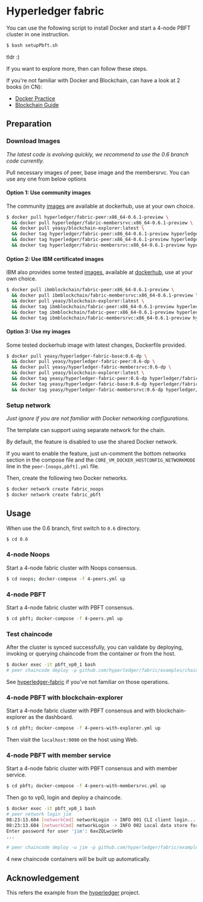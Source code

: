 # Hyperledger fabric

You can use the following script to install Docker and start a 4-node PBFT cluster in one instruction.

```sh
$ bash setupPbft.sh
```

tldr :)

If you want to explore more, then can follow these steps.

If you're not familiar with Docker and Blockchain, can have a look at 2 books (in CN):

* [Docker Practice](https://github.com/yeasy/docker_practice)
* [Blockchain Guide](https://github.com/yeasy/blockchain_guide)

## Preparation

### Download Images

*The latest code is evolving quickly, we recommend to use the 0.6 branch code currently.*

Pull necessary images of peer, base image and the membersrvc. You can use any one from below options

#### Option 1: Use community images
The community [images](https://hub.docker.com/r/hyperledger/) are available at dockerhub, use at your own choice.

```bash
$ docker pull hyperledger/fabric-peer:x86_64-0.6.1-preview \
  && docker pull hyperledger/fabric-membersrvc:x86_64-0.6.1-preview \
  && docker pull yeasy/blockchain-explorer:latest \
  && docker tag hyperledger/fabric-peer:x86_64-0.6.1-preview hyperledger/fabric-peer \
  && docker tag hyperledger/fabric-peer:x86_64-0.6.1-preview hyperledger/fabric-baseimage \
  && docker tag hyperledger/fabric-membersrvc:x86_64-0.6.1-preview hyperledger/fabric-membersrvc
```

#### Option 2: Use IBM certificated images
IBM also provides some tested [images](http://www-31.ibm.com/ibm/cn/blockchain/index.html), available at [dockerhub](http://www-31.ibm.com/ibm/cn/blockchain/index.html), use at your own choice.

```bash
$ docker pull ibmblockchain/fabric-peer:x86_64-0.6.1-preview \
  && docker pull ibmblockchain/fabric-membersrvc:x86_64-0.6.1-preview \
  && docker pull yeasy/blockchain-explorer:latest \
  && docker tag ibmblockchain/fabric-peer:x86_64-0.6.1-preview hyperledger/fabric-peer \
  && docker tag ibmblockchain/fabric-peer:x86_64-0.6.1-preview hyperledger/fabric-baseimage \
  && docker tag ibmblockchain/fabric-membersrvc:x86_64-0.6.1-preview hyperledger/fabric-membersrvc
```
#### Option 3: Use my images

Some tested dockerhub image with latest changes, Dockerfile provided.

```sh
$ docker pull yeasy/hyperledger-fabric-base:0.6-dp \
  && docker pull yeasy/hyperledger-fabric-peer:0.6-dp \
  && docker pull yeasy/hyperledger-fabric-membersrvc:0.6-dp \
  && docker pull yeasy/blockchain-explorer:latest \
  && docker tag yeasy/hyperledger-fabric-peer:0.6-dp hyperledger/fabric-peer \
  && docker tag yeasy/hyperledger-fabric-base:0.6-dp hyperledger/fabric-baseimage \
  && docker tag yeasy/hyperledger-fabric-membersrvc:0.6-dp hyperledger/fabric-membersrvc
```


### Setup network

*Just ignore if you are not familiar with Docker networking configurations.*

The template can support using separate network for the chain.

By default, the feature is disabled to use the shared Docker network.

If you want to enable the feature, just un-comment the bottom networks section in the compose file and the `CORE_VM_DOCKER_HOSTCONFIG_NETWORKMODE` line in the `peer-[noops,pbft].yml` file.

Then, create the following two Docker networks.

```sh
$ docker network create fabric_noops
$ docker network create fabric_pbft
```

## Usage

When use the 0.6 branch, first switch to `0.6` directory.

```bash
$ cd 0.6
```

### 4-node Noops

Start a 4-node fabric cluster with Noops consensus.

```sh
$ cd noops; docker-compose -f 4-peers.yml up
```

### 4-node PBFT

Start a 4-node fabric cluster with PBFT consensus.

```sh
$ cd pbft; docker-compose -f 4-peers.yml up
```

### Test chaincode

After the cluster is synced successfully, you can validate by deploying, invoking or querying chaincode from the container or from the host.

```sh
$ docker exec -it pbft_vp0_1 bash
# peer chaincode deploy -p github.com/hyperledger/fabric/examples/chaincode/go/chaincode_example02 -c '{"Function":"init", "Args": ["a","100", "b", "200"]}'
```

See [hyperledger-fabric](https://github.com/yeasy/docker-hyperledger-fabric) if you've not familiar on those operations.


### 4-node PBFT with blockchain-explorer

Start a 4-node fabric cluster with PBFT consensus and with blockchain-explorer as the dashboard.

```sh
$ cd pbft; docker-compose -f 4-peers-with-explorer.yml up
```

Then visit the `localhost:9090` on the host using Web.

### 4-node PBFT with member service

Start a 4-node fabric cluster with PBFT consensus and with member service.

```sh
$ cd pbft; docker-compose -f 4-peers-with-membersrvc.yml up
```

Then go to vp0, login and deploy a chaincode.

```sh
$ docker exec -it pbft_vp0_1 bash
# peer network login jim
08:23:13.604 [networkCmd] networkLogin -> INFO 001 CLI client login...
08:23:13.604 [networkCmd] networkLogin -> INFO 002 Local data store for client loginToken: /var/hyperledger/production/client/
Enter password for user 'jim': 6avZQLwcUe9b
...

# peer chaincode deploy -u jim -p github.com/hyperledger/fabric/examples/chaincode/go/chaincode_example02 -c '{"Function":"init", "Args": ["a","100", "b", "200"]}'
```

4 new chaincode containers will be built up automatically.

## Acknowledgement
This refers the example from the [hyperledger](https://github.com/hyperledger/fabric/tree/master/consensus/4-peers-files) project.
